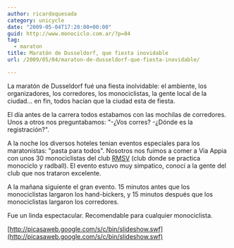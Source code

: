 ```yaml
---
author: ricardoquesada
category: unicycle
date: "2009-05-04T17:20:00+00:00"
guid: http://www.monociclo.com.ar/?p=84
tag:
  - maraton
title: Maratón de Dusseldorf, que fiesta inovidable
url: /2009/05/04/maraton-de-dusseldorf-que-fiesta-inovidable/

---
```

La maratón de Dusseldorf fué una fiesta inolvidable: el ambiente, los organizadores, los corredores, los monociclistas, la gente local de la ciudad... en fin, todos hacían que la ciudad esta de fiesta.

El día antes de la carrera todos estabamos con las mochilas de corredores. Unos a otros nos preguntabamos: "-¿Vos corres? -¿Dónde es la registración?".

A la noche los diversos hoteles tenian eventos especiales para los maratonistas: "pasta para todos". Nosotros nos fuimos a comer a Via Appia con unos 30 monociclistas del club [RMSV](http://www.rmsv-duesseldorf.de/) (club donde se practica monociclo y radball). El evento estuvo muy simpatico, conocí a la gente del club que nos trataron excelente.

A la mañana siguiente el gran evento. 15 minutos antes que los monociclistas largaron los hand-bickers, y 15 minutos después que los monociclistas largaron los corredores.

Fue un linda espectacular. Recomendable para cualquier monociclista.

[http://picasaweb.google.com/s/c/bin/slideshow.swf](http://picasaweb.google.com/s/c/bin/slideshow.swf)

